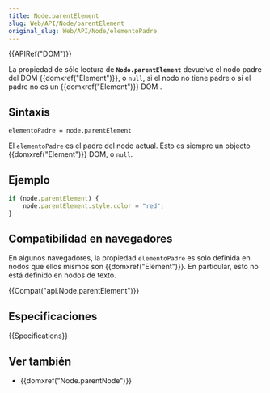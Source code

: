 ```yaml
---
title: Node.parentElement
slug: Web/API/Node/parentElement
original_slug: Web/API/Node/elementoPadre
---
```


{{APIRef("DOM")}}

La propiedad de sólo lectura de **`Nodo.parentElement`** devuelve el nodo padre del DOM {{domxref("Element")}}, o `null`, si el nodo no tiene padre o si el padre no es un {{domxref("Element")}} DOM .

## Sintaxis

```
elementoPadre = node.parentElement
```

El `elementoPadre` es el padre del nodo actual. Esto es siempre un objecto {{domxref("Element")}} DOM, o `null`.

## Ejemplo

```js
if (node.parentElement) {
    node.parentElement.style.color = "red";
}
```

## Compatibilidad en navegadores

En algunos navegadores, la propiedad `elementoPadre` es solo definida en nodos que ellos mismos son {{domxref("Element")}}. En particular, esto no está definido en nodos de texto.

{{Compat("api.Node.parentElement")}}

## Especificaciones

{{Specifications}}

## Ver también

- {{domxref("Node.parentNode")}}

